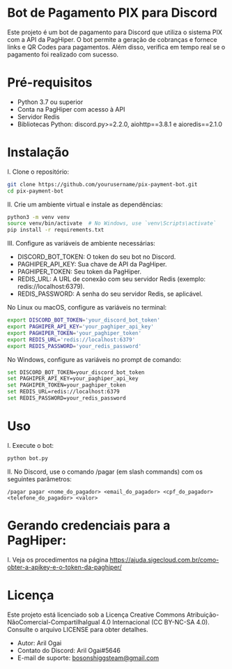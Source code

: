 # Bot de Pagamento PIX para Discord

Este projeto é um bot de pagamento para Discord que utiliza o sistema PIX com a API da PagHiper. O bot permite a geração de cobranças e fornece links e QR Codes para pagamentos. Além disso, verifica em tempo real se o pagamento foi realizado com sucesso.

# Pré-requisitos
- Python 3.7 ou superior
- Conta na PagHiper com acesso à API
- Servidor Redis
- Bibliotecas Python: discord.py>=2.2.0, aiohttp==3.8.1 e aioredis==2.1.0

# Instalação
I. Clone o repositório:
```bash
git clone https://github.com/yourusername/pix-payment-bot.git
cd pix-payment-bot
```

II. Crie um ambiente virtual e instale as dependências:
```bash
python3 -m venv venv
source venv/bin/activate  # No Windows, use `venv\Scripts\activate`
pip install -r requirements.txt
```

III. Configure as variáveis de ambiente necessárias:
- DISCORD_BOT_TOKEN: O token do seu bot no Discord.
- PAGHIPER_API_KEY: Sua chave de API da PagHiper.
- PAGHIPER_TOKEN: Seu token da PagHiper.
- REDIS_URL: A URL de conexão com seu servidor Redis (exemplo: redis://localhost:6379).
- REDIS_PASSWORD: A senha do seu servidor Redis, se aplicável.

No Linux ou macOS, configure as variáveis no terminal:
```bash
export DISCORD_BOT_TOKEN='your_discord_bot_token'
export PAGHIPER_API_KEY='your_paghiper_api_key'
export PAGHIPER_TOKEN='your_paghiper_token'
export REDIS_URL='redis://localhost:6379'
export REDIS_PASSWORD='your_redis_password'
```

No Windows, configure as variáveis no prompt de comando:
```bash
set DISCORD_BOT_TOKEN=your_discord_bot_token
set PAGHIPER_API_KEY=your_paghiper_api_key
set PAGHIPER_TOKEN=your_paghiper_token
set REDIS_URL=redis://localhost:6379
set REDIS_PASSWORD=your_redis_password
```

# Uso

I. Execute o bot:
```bash
python bot.py
```

II. No Discord, use o comando /pagar (em slash commands) com os seguintes parâmetros:
```
/pagar pagar <nome_do_pagador> <email_do_pagador> <cpf_do_pagador> <telefone_do_pagador> <valor>
```

# Gerando credenciais para a PagHiper:

I. Veja os procedimentos na página https://ajuda.sigecloud.com.br/como-obter-a-apikey-e-o-token-da-paghiper/

# Licença

Este projeto está licenciado sob a Licença Creative Commons Atribuição-NãoComercial-CompartilhaIgual 4.0 Internacional (CC BY-NC-SA 4.0). Consulte o arquivo LICENSE para obter detalhes.

- Autor: Aril Ogai
- Contato do Discord: Aril Ogai#5646
- E-mail de suporte: bosonshiggsteam@gmail.com

